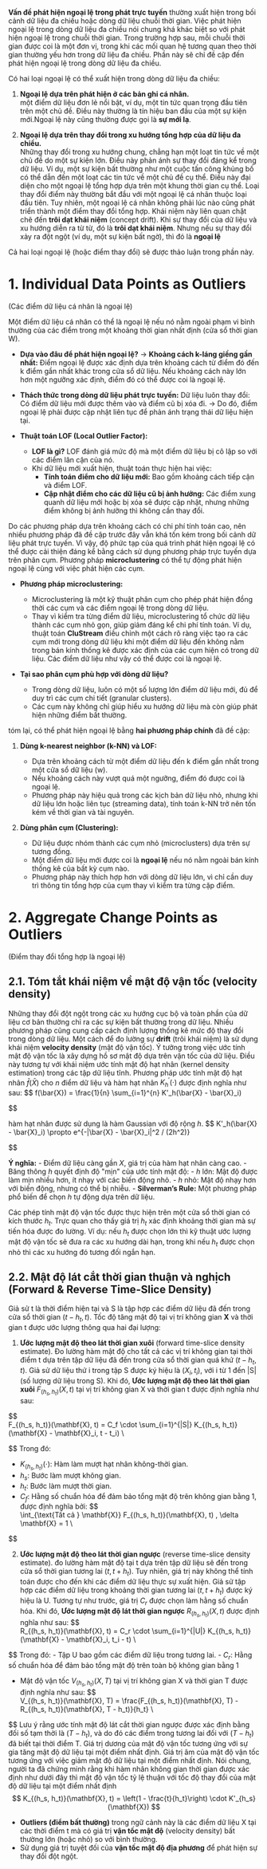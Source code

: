 **Vấn đề phát hiện ngoại lệ trong phát trực tuyến** thường xuất hiện trong bối cảnh dữ liệu đa chiều hoặc dòng dữ liệu chuỗi thời gian. Việc phát hiện ngoại lệ trong dòng dữ liệu đa chiều nói chung khá khác biệt so với phát hiện ngoại lệ trong chuỗi thời gian. Trong trường hợp sau, mỗi chuỗi thời gian được coi là một đơn vị, trong khi các mối quan hệ tương quan theo thời gian thường yếu hơn trong dữ liệu đa chiều. Phần này sẽ chỉ đề cập đến phát hiện ngoại lệ trong dòng dữ liệu đa chiều.

 Có hai loại ngoại lệ có thể xuất hiện trong dòng dữ liệu đa chiều:

1. **Ngoại lệ dựa trên phát hiện ở các bản ghi cá nhân.**  
    một điểm dữ liệu đơn lẻ nổi bật, ví dụ, một tin tức quan trọng đầu tiên trên một chủ đề. Điều này thường là tín hiệu ban đầu của một sự kiện mới.Ngoại lệ này cũng thường được gọi là **sự mới lạ**.
    
1. **Ngoại lệ dựa trên thay đổi trong xu hướng tổng hợp của dữ liệu đa chiều.**  
	 Những thay đổi trong xu hướng chung, chẳng hạn một loạt tin tức về một chủ đề do một sự kiện lớn. Điều này phản ánh sự thay đổi đáng kể trong dữ liệu.
    Ví dụ, một sự kiện bất thường như một cuộc tấn công khủng bố có thể dẫn đến một loạt các tin tức về một chủ đề cụ thể. Điều này đại diện cho một ngoại lệ tổng hợp dựa trên một khung thời gian cụ thể. Loại thay đổi điểm này thường bắt đầu với một ngoại lệ cá nhân thuộc loại đầu tiên. Tuy nhiên, một ngoại lệ cá nhân không phải lúc nào cũng phát triển thành một điểm thay đổi tổng hợp. Khái niệm này liên quan chặt chẽ đến **trôi dạt khái niệm** (concept drift). Khi sự thay đổi của dữ liệu và xu hướng diễn ra từ từ, đó là **trôi dạt khái niệm**. Nhưng nếu sự thay đổi xảy ra đột ngột (ví dụ, một sự kiện bất ngờ), thì đó là **ngoại lệ**
    
Cả hai loại ngoại lệ (hoặc điểm thay đổi) sẽ được thảo luận trong phần này.

# 1. Individual Data Points as Outliers
(Các điểm dữ liệu cá nhân là ngoại lệ)

Một điểm dữ liệu cá nhân có thể là ngoại lệ nếu nó nằm ngoài phạm vi bình thường của các điểm trong một khoảng thời gian nhất định (cửa sổ thời gian W).

- **Dựa vào đâu để phát hiện ngoại lệ?**
    -> **Khoảng cách k-láng giềng gần nhất:** Điểm ngoại lệ được xác định dựa trên khoảng cách từ điểm đó đến k điểm gần nhất khác trong cửa sổ dữ liệu. Nếu khoảng cách này lớn hơn một ngưỡng xác định, điểm đó có thể được coi là ngoại lệ.
    
- **Thách thức trong dòng dữ liệu phát trực tuyến:**
    Dữ liệu luôn thay đổi: Có điểm dữ liệu mới được thêm vào và điểm cũ bị xóa đi.
    -> Do đó, điểm ngoại lệ phải được cập nhật liên tục để phản ánh trạng thái dữ liệu hiện tại.
    
- **Thuật toán LOF (Local Outlier Factor):**
    - **LOF là gì?** LOF đánh giá mức độ mà một điểm dữ liệu bị cô lập so với các điểm lân cận của nó.
    - Khi dữ liệu mới xuất hiện, thuật toán thực hiện hai việc:
        - **Tính toán điểm cho dữ liệu mới:** Bao gồm khoảng cách tiếp cận và điểm LOF.
        - **Cập nhật điểm cho các dữ liệu cũ bị ảnh hưởng:** Các điểm xung quanh dữ liệu mới hoặc bị xóa sẽ được cập nhật, nhưng những điểm không bị ảnh hưởng thì không cần thay đổi.

Do các phương pháp dựa trên khoảng cách có chi phí tính toán cao, nên nhiều phương pháp đã đề cập trước đây vẫn khá tốn kém trong bối cảnh dữ liệu phát trực tuyến. Vì vậy, độ phức tạp của quá trình phát hiện ngoại lệ có thể được cải thiện đáng kể bằng cách sử dụng phương pháp trực tuyến dựa trên phân cụm. Phương pháp **microclustering** có thể tự động phát hiện ngoại lệ cùng với việc phát hiện các cụm.

- **Phương pháp microclustering:**
    - Microclustering là một kỹ thuật phân cụm cho phép phát hiện đồng thời các cụm và các điểm ngoại lệ trong dòng dữ liệu.
    - Thay vì kiểm tra từng điểm dữ liệu, microclustering tổ chức dữ liệu thành các cụm nhỏ gọn, giúp giảm đáng kể chi phí tính toán.
    Ví dụ, thuật toán **CluStream** điều chỉnh một cách rõ ràng việc tạo ra các cụm mới trong dòng dữ liệu khi một điểm dữ liệu đến không nằm trong bán kính thống kê được xác định của các cụm hiện có trong dữ liệu. Các điểm dữ liệu như vậy có thể được coi là ngoại lệ.
    
- **Tại sao phân cụm phù hợp với dòng dữ liệu?**
    - Trong dòng dữ liệu, luôn có một số lượng lớn điểm dữ liệu mới, đủ để duy trì các cụm chi tiết (granular clusters).
    - Các cụm này không chỉ giúp hiểu xu hướng dữ liệu mà còn giúp phát hiện những điểm bất thường.

tóm lại, có thể phát hiện ngoại lệ bằng **hai phương pháp chính** đã đề cập:

1. **Dùng k-nearest neighbor (k-NN) và LOF:**
    - Dựa trên khoảng cách từ một điểm dữ liệu đến k điểm gần nhất trong một cửa sổ dữ liệu (w).
    - Nếu khoảng cách này vượt quá một ngưỡng, điểm đó được coi là ngoại lệ.
    - Phương pháp này hiệu quả trong các kịch bản dữ liệu nhỏ, nhưng khi dữ liệu lớn hoặc liên tục (streaming data), tính toán k-NN trở nên tốn kém về thời gian và tài nguyên.
    
2. **Dùng phân cụm (Clustering):**
    - Dữ liệu được nhóm thành các cụm nhỏ (microclusters) dựa trên sự tương đồng.
    - Một điểm dữ liệu mới được coi là **ngoại lệ** nếu nó nằm ngoài bán kính thống kê của bất kỳ cụm nào.
    - Phương pháp này thích hợp hơn với dòng dữ liệu lớn, vì chỉ cần duy trì thông tin tổng hợp của cụm thay vì kiểm tra từng cặp điểm.

# 2. Aggregate Change Points as Outliers
(Điểm thay đổi tổng hợp là ngoại lệ)
## 2.1. Tóm tắt khái niệm về mật độ vận tốc (velocity density)
Những thay đổi đột ngột trong các xu hướng cục bộ và toàn phần của dữ liệu cơ bản thường chỉ ra các sự kiện bất thường trong dữ liệu. Nhiều phương pháp cũng cung cấp cách định lượng thống kê mức độ thay đổi trong dòng dữ liệu. Một cách để đo lường sự **drift** (trôi khái niệm) là sử dụng khái niệm **velocity density** (mật độ vận tốc). Ý tưởng trong việc ước tính mật độ vận tốc là xây dựng hồ sơ mật độ dựa trên vận tốc của dữ liệu. Điều này tương tự với khái niệm ước tính mật độ hạt nhân (kernel density estimation) trong các tập dữ liệu tĩnh.
	Phương pháp ước tính mật độ hạt nhân $\bar{f}(\bar{X})$ cho $n$ điểm dữ liệu và hàm hạt nhân $K_h ^′(⋅)$ được định nghĩa như sau:
$$
	f(\bar{X}) = \frac{1}{n} \sum_{i=1}^{n} K'_h(\bar{X} - \bar{X}_i)

$$

hàm hạt nhân được sử dụng là hàm Gaussian với độ rộng $h$.
$$
K'_h(\bar{X} - \bar{X}_i) \propto e^{-\|\bar{X} - \bar{X}_i\|^2 / (2h^2)}


$$

**Ý nghĩa:**
	- Điểm dữ liệu càng gần $X$, giá trị của hàm hạt nhân càng cao.
    - Băng thông $h$ quyết định độ "mịn" của ước tính mật độ:
        - $h$ lớn: Mật độ được làm mịn nhiều hơn, ít nhạy với các biến động nhỏ.
        - $h$ nhỏ: Mật độ nhạy hơn với biến động, nhưng có thể bị nhiễu.
        - **Silverman’s Rule:** Một phương pháp phổ biến để chọn $h$ tự động dựa trên dữ liệu.
        
Các phép tính mật độ vận tốc được thực hiện trên một cửa sổ thời gian có kích thước $h_t​$. Trực quan cho thấy giá trị $h_t$​ xác định khoảng thời gian mà sự tiến hóa được đo lường.
	Ví dụ: nếu $h_t$ được chọn lớn thì kỹ thuật ước lượng mật độ vận tốc sẽ đưa ra các xu hướng dài hạn, trong khi nếu $h_t$ được chọn nhỏ thì các xu hướng đó tương đối ngắn hạn. 

## 2.2. Mật độ lát cắt thời gian thuận và nghịch (Forward & Reverse Time-Slice Density)

Giả sử t là thời điểm hiện tại và S là tập hợp các điểm dữ liệu đã đến trong cửa sổ thời gian $(t−h_t, t)$. Tốc độ tăng mật độ tại vị trí không gian $\mathbf{X}$ và thời gian t được ước lượng thông qua hai đại lượng:

1. **Ước lượng mật độ theo lát thời gian xuôi** (forward time-slice density estimate).
	Đo lường hàm mật độ cho tất cả các vị trí không gian tại thời điểm t dựa trên tập dữ liệu đã đến trong cửa sổ thời gian quá khứ $(t−h_t, t)$.
	Giả sử dữ liệu thứ i trong tập S được ký hiệu là $(X_i,t_i)$, với i từ 1 đến |S| (số lượng dữ liệu trong S). Khi đó, **Ước lượng mật độ theo lát thời gian xuôi** $F_{(h_s, h_t)}(X,t)$ tại vị trí không gian X và thời gian t được định nghĩa như sau:

$$
\
F_{(h_s, h_t)}(\mathbf{X}, t) = C_f \cdot \sum_{i=1}^{|S|} K_{(h_s, h_t)}(\mathbf{X} - \mathbf{X}_i, t - t_i)
\

$$
Trong đó:

- $K_{(h_s, h_t)}(⋅)$: Hàm làm mượt hạt nhân không-thời gian.
- $h_s$​: Bước làm mượt không gian.
- $h_t​:$ Bước làm mượt thời gian.
- $C_f$​: Hằng số chuẩn hóa để đảm bảo tổng mật độ trên không gian bằng 1, được định nghĩa bởi:
$$
\
\int_{\text{Tất cả } \mathbf{X}} F_{(h_s, h_t)}(\mathbf{X}, t) \, \delta \mathbf{X} = 1
\

$$

 2. **Ước lượng mật độ theo lát thời gian ngược** (reverse time-slice density estimate).
	đo lường hàm mật độ tại t dựa trên tập dữ liệu sẽ đến trong cửa sổ thời gian tương lai 
	$(t, t+h_t)$. Tuy nhiên, giá trị này không thể tính toán được cho đến khi các điểm dữ liệu thực sự xuất hiện.
	Giả sử tập hợp các điểm dữ liệu trong khoảng thời gian tương lai $(t, t+h_t)$ được ký hiệu là U. Tương tự như trước, giá trị $C_r$ được chọn làm hằng số chuẩn hóa.
	Khi đó, **Ước lượng mật độ lát thời gian ngược** $R_{(h_s, h_t)}(X, t)$ được định nghĩa như sau:
$$
	\
R_{(h_s, h_t)}(\mathbf{X}, t) = C_r \cdot \sum_{i=1}^{|U|} K_{(h_s, h_t)}(\mathbf{X} - \mathbf{X}_i, t_i - t)
\

$$
		Trong đó:
		- Tập U bao gồm các điểm dữ liệu trong tương lai.
		- $C_r​$: Hằng số chuẩn hóa để đảm bảo tổng mật độ trên toàn bộ không gian bằng 1 
- Mật độ vận tốc $V_{(h_s, h_t)}(X, T$) tại vị trí không gian X và thời gian T được định nghĩa như sau:
$$
	\
V_{(h_s, h_t)}(\mathbf{X}, T) = \frac{F_{(h_s, h_t)}(\mathbf{X}, T) - R_{(h_s, h_t)}(\mathbf{X}, T - h_t)}{h_t}
\

$$
	Lưu ý rằng ước tính mật độ lát cắt thời gian ngược được xác định bằng đối số tạm thời là     $(T − h_t)$, và do đó các điểm trong tương lai đối với $(T − h_t)$ đã biết tại thời điểm T. Giá trị dương của mật độ vận tốc tương ứng với sự gia tăng mật độ dữ liệu tại một điểm nhất định. Giá trị âm của mật độ vận tốc tương ứng với việc giảm mật độ dữ liệu tại một điểm nhất định. Nói chung, người ta đã chứng minh rằng khi hàm nhân không gian thời gian được xác định như dưới đây thì mật độ vận tốc tỷ lệ thuận với tốc độ thay đổi của mật độ dữ liệu tại một điểm nhất định
$$
	K_{(h_s, h_t)}(\mathbf{X}, t) = \left(1 - \frac{t}{h_t}\right) \cdot K'_{h_s}(\mathbf{X})
$$

- **Outliers (điểm bất thường)** trong ngữ cảnh này là các điểm dữ liệu X tại các thời điểm t mà có giá trị **vận tốc mật độ** (velocity density) bất thường lớn (hoặc nhỏ) so với bình thường.
- Sử dụng giá trị tuyệt đối của **vận tốc mật độ địa phương** để phát hiện sự thay đổi đột ngột.
